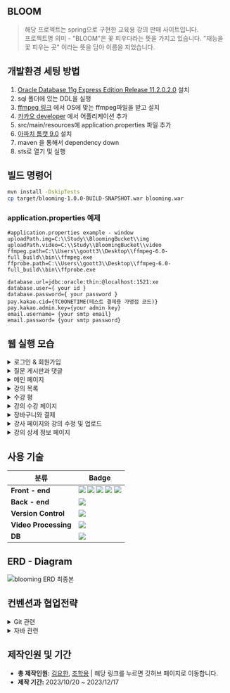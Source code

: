 ## BLOOM

> 해당 프로젝트는 spring으로 구현한 교육용 강의 판매 사이트입니다.
> <br>
> 프로젝트명 의미 - "BLOOM"은 꽃 피우다라는 뜻을 가지고 있습니다. "재능을 꽃 피우는 곳" 이라는 뜻을 담아 이름을 지었습니다.

## 개발환경 세팅 방법

1. <a href="https://www.oracle.com/database/technologies/xe-prior-release-downloads.html">Oracle Database 11g Express Edition Release 11.2.0.2.0</a> 설치
2. sql 폴더에 있는 DDL을 실행
3. <a href="https://ffmpeg.org/download.html"> ffmpeg 링크</a> 에서 OS에 맞는 ffmpeg파일을 받고 설치
4. <a href="https://developers.kakao.com"> 카카오 developer</a> 에서 어플리케이션 추가
5. src/main/resources에 application.properties 파일 추가
6. <a href="https://tomcat.apache.org/download-90.cgi">아파치 톰캣 9.0</a> 설치
7. maven 을 통해서 dependency down
8. sts로 열기 및 실행

## 빌드 명령어

```bash
mvn install -DskipTests
cp target/blooming-1.0.0-BUILD-SNAPSHOT.war blooming.war
```

### application.properties 예제

```properties
#application.properties example - window
uploadPath.img=C:\\Study\\BloomingBucket\\img
uploadPath.video=C:\\Study\\BloomingBucket\\video
ffmpeg.path=C:\\Users\\goott3\\Desktop\\ffmpeg-6.0-full_build\\bin\\ffmpeg.exe
ffprobe.path=C:\\Users\\goott3\\Desktop\\ffmpeg-6.0-full_build\\bin\\ffprobe.exe

database.url=jdbc:oracle:thin:@localhost:1521:xe
database.user={ your id }
database.password={ your password }
pay.kakao.cid={TC0ONETIME(테스트 결제용 가맹점 코드)}
pay.kakao.admin.key={your admin key}
email.username= {your smtp email}
email.password= {your smtp password}
```

## 웹 실행 모습

<details>
  <summary> 로그인 & 회원가입 </summary> 
  <p>Hypertext Markup Language</p>
</details>

<details> 
  <summary> 질문 게시판과 댓글 </summary> 
  <p>Cascading Style Sheets.</p>
</details>

<details> 
  <summary>메인 페이지</summary> 
  <p>
    한 달 동안 ‘좋아요’를 가장 많이 받은 강의를 보여줍니다. <br>
    한 달 동안 결제가 가장 많이 일어난 강의를 보여줍니다.
  </p>
  <img loading="lazy" src="https://github.com/rladygks329/Bloom/assets/64533351/50c0b3ec-da2b-4a85-b081-55fd7a8b9a80">
  <br>
</details>

<details>
  <summary>강의 목록</summary> 
  <p>
    1. 페이지네이션이 적용되었습니다.<br/>
    2. 작성자명으로 검색하거나 제목 + 내용으로 검색할 수 있습니다.<br/>
    3. 다양한 정렬기준 (최신순, 평점 순, 댓글 많은 순, 가격 높은 순, 가격 낮은 순, 구매많은 순)으로 정렬할 수 있습니다.<br/>
  <p>
  <img loading="lazy" src="https://github.com/rladygks329/Bloom/assets/64533351/701fab38-5bd7-4e7d-ba6e-61d91ef43a92">
</details>

<details>
  <summary>수강 평</summary>
   <p>
    1. 클릭을 통해서 평점을 조절할 수 있습니다. <br>
    2. 모달을 사용하여 수정합니다. <br>
    3. 페이지네이션을 적용했습니다. <br>
    4. 자신이 만든 수강평은 맨 위에 보입니다. 
  <p>
  <img loading="lazy" src="https://github.com/rladygks329/Bloom/assets/64533351/b7b3dd58-a764-4d0d-9dd4-aa50acd1ddf5">
</details>

<details>
  <summary>강의 수강 페이지</summary>
   <p>
    1. 화질을 조절 할 수 있습니다. <br>
    2. 커리큘럼 내에 다른 영상으로 전환 할 수 있습니다. <br>
    3. HLS프로토콜을 사용하여 전송합니다.
  <p>
  <img loading="lazy" src="https://github.com/rladygks329/Bloom/assets/64533351/3c3dae1e-7c8f-4962-a8ed-6aee9a8a3c97">
</details>

<details>
  <summary>장바구니와 결제</summary>
   <p>
    1. 상세 페이지에서 장바구니에 추가할 수 있습니다. <br>
    2. 장바구니에서 삭제할 수 있습니다. <br>
    3. 총 합이 계산됩니다. <br>
    4. 카카오 페이를 통해 결제할 수 있습니다.
  <p>
  <img loading="lazy" src="https://github.com/rladygks329/Bloom/assets/64533351/3c4a7e2d-f051-4469-afe5-b69023fc4df7">
</details>

<details>
  <summary>강사 페이지와 강의 수정 및 업로드</summary>
   <p>
    1. 강좌 별 판매량, 월 수익을 확인할 수 있습니다. <br>
    2. 자신에게 달린 수강평을 모아서 볼 수 있습니다. <br>
    3. 강의를 수정할 수 있습니다. <br>
    4. 강의 영상은 비동기로 FFmpeg를 통해 mp4 -> hls 형식으로 변환됩니다.
  <p>
  <img loading="lazy" src="https://github.com/rladygks329/Bloom/assets/64533351/d644ff14-7ec7-426a-ba8d-14b3dc51cedc">
</details>

<details>
  <summary>강의 상세 정보 페이지</summary>
   <p>
    1. 강의 정보, 강사 정보를 확인 할 수 있습니다. <br>
    2. 강사가 만든 다른 강의를 찾아 볼 수 있습니다. <br>
    3. 사용자 상태에 따라서, 장바구니, 강의 보기 등 버튼이 달라집니다.
  <p>
  <img loading="lazy" src="https://github.com/rladygks329/Bloom/assets/64533351/afcd0e28-c84b-4208-87a5-35180b6f28ed">
</details>

## 사용 기술

| 분류                 | Badge                                                                                                                                                                                                                                                                                                                                                                                                                                                                                                                                            |
| -------------------- | ------------------------------------------------------------------------------------------------------------------------------------------------------------------------------------------------------------------------------------------------------------------------------------------------------------------------------------------------------------------------------------------------------------------------------------------------------------------------------------------------------------------------------------------------ |
| **Front - end**      | <img src="https://img.shields.io/badge/HTML5-E34F26?style=flat-square&amp;logo=html5&amp;logoColor=white"> <img src="https://img.shields.io/badge/css3-1572B6?style=flat-square&logo=css3&logoColor=white"> <img src="https://img.shields.io/badge/javascript-F7DF1E?style=flat-square&logo=javascript&logoColor=white"> <img src="https://img.shields.io/badge/jQuery-0769AD?style=flat-square&amp;logo=jQuery&amp;logoColor=white"> <img src="https://img.shields.io/badge/bootstrap-7952B3?style=flat-square&logo=bootstrap&logoColor=white"> |
| **Back - end**       | <img src="https://img.shields.io/badge/Spring-6DB33F?style=flat-square&amp;logo=Spring&amp;logoColor=white">                                                                                                                                                                                                                                                                                                                                                                                                                                     |
| **Version Control**  | <img src="https://img.shields.io/badge/git-F05032?style=flat-square&logo=git&logoColor=white">                                                                                                                                                                                                                                                                                                                                                                                                                                                   |
| **Video Processing** | <img src="https://img.shields.io/badge/ffmpeg-007808?style=flat-square&logo=ffmpeg&logoColor=white">                                                                                                                                                                                                                                                                                                                                                                                                                                             |
| **DB**               | <img src="https://img.shields.io/badge/ORACLE-F80000?style=flat-square&logo=oracle&logoColor=white">                                                                                                                                                                                                                                                                                                                                                                                                                                             |

## ERD - Diagram

![blooming ERD 최종본](https://github.com/rladygks329/Bloom/assets/64533351/13176e35-26b7-44b3-a819-a6e5b6d03cd2)

## 컨벤션과 협업전략

<details>
  <summary> Git 관련 </summary> 
  <br>
  <p>1. 커밋 메세지는 update, feat 두가지로 시작해야한다. <br> 2. 브렌치명은 feature/기능 형식이여야한다. <br> 3. 머지시 develop에 합친 후 이상이 없으면 main으로 병합한다.<br> 적은 인원 수와 깃 활용 능력을 고려하여 컨벤션은 최대한 간단하게 가져갔습니다. 
  </p>
</details>
<details>
  <summary> 자바 관련</summary> 
  <br>
  <p> 1. 구글 formatter 를 사용한다. <br> 2. restful한 method를 구현하려고 노력한다. <br>
  3. 함수명과 변수명을 적절하게 유지한다. <br> 4. else문을 적게 쓴다. <br>

> 머지 할 때 코드리뷰를 진행하는 방식으로 코드를 계속 고쳐왔습니다.

  </p>
</details>

## 제작인원 및 기간

- **총 제작인원:** <a href="https://github.com/rladygks329">김요한</a>, <a href="https://github.com/cho100323">조학용</a> | 해당 링크를 누르면 깃허브 페이지로 이동합니다.
- **제작 기간:** 2023/10/20 ~ 2023/12/17
